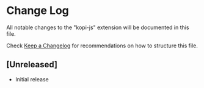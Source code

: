 # Change Log

All notable changes to the "kopi-js" extension will be documented in this file.

Check [Keep a Changelog](http://keepachangelog.com/) for recommendations on how to structure this file.

## [Unreleased]

- Initial release